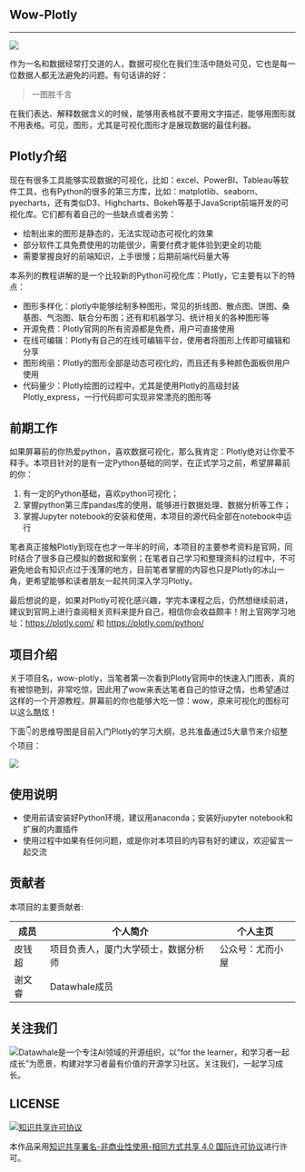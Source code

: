 ## Wow-Plotly

---------

![](https://tva1.sinaimg.cn/large/008i3skNgy1gs40j25kzfj30ts0d0q3g.jpg)


作为一名和数据经常打交道的人，数据可视化在我们生活中随处可见，它也是每一位数据人都无法避免的问题。有句话讲的好：

> 一图胜千言

在我们表达、解释数据含义的时候，能够用表格就不要用文字描述，能够用图形就不用表格。可见，图形，尤其是可视化图形才是展现数据的最佳利器。

## Plotly介绍

现在有很多工具能够实现数据的可视化，比如：excel、PowerBI、Tableau等软件工具，也有Python的很多的第三方库，比如：matplotlib、seaborn、pyecharts，还有类似D3、Highcharts、Bokeh等基于JavaScript前端开发的可视化库。它们都有着自己的一些缺点或者劣势：

- 绘制出来的图形是静态的，无法实现动态可视化的效果
- 部分软件工具免费使用的功能很少，需要付费才能体验到更全的功能
- 需要掌握良好的前端知识，上手很慢；后期前端代码量大等

本系列的教程讲解的是一个比较新的Python可视化库：Plotly，它主要有以下的特点：

- 图形多样化：plotly中能够绘制多种图形，常见的折线图、散点图、饼图、桑基图、气泡图、联合分布图；还有和机器学习、统计相关的各种图形等
- 开源免费：Plotly官网的所有资源都是免费，用户可直接使用
- 在线可编辑：Plotly有自己的在线可编辑平台，使用者将图形上传即可编辑和分享
- 图形绚丽：Plotly的图形全部是动态可视化的，而且还有多种颜色面板供用户使用
- 代码量少：Plotly绘图的过程中，尤其是使用Plotly的高级封装Plotly_express，一行代码即可实现非常漂亮的图形等



## 前期工作

如果屏幕前的你热爱python，喜欢数据可视化，那么我肯定：Plotly绝对让你爱不释手。本项目针对的是有一定Python基础的同学，在正式学习之前，希望屏幕前的你：

1. 有一定的Python基础，喜欢python可视化；
2. 掌握python第三库pandas库的使用，能够进行数据处理、数据分析等工作；
3. 掌握Jupyter notebook的安装和使用，本项目的源代码全部在notebook中运行



笔者真正接触Plotly到现在也才一年半的时间，本项目的主要参考资料是官网，同时结合了很多自己模拟的数据和案例；在笔者自己学习和整理资料的过程中，不可避免地会有知识点过于浅薄的地方，目前笔者掌握的内容也只是Plotly的冰山一角，更希望能够和读者朋友一起共同深入学习Plotly。

最后想说的是，如果对Plotly可视化感兴趣，学完本课程之后，仍然想继续前进，建议到官网上进行查阅相关资料来提升自己，相信你会收益颇丰！附上官网学习地址：https://plotly.com/ 和 https://plotly.com/python/



## 项目介绍

关于项目名，wow-plotly，当笔者第一次看到Plotly官网中的快速入门图表，真的有被惊艳到，非常吃惊，因此用了wow来表达笔者自己的惊讶之情，也希望通过这样的一个开源教程，屏幕前的你也能够大吃一惊：wow，原来可视化的图标可以这么酷炫！

下面👇的思维导图是目前入门Plotly的学习大纲，总共准备通过5大章节来介绍整个项目：

![](https://tva1.sinaimg.cn/large/008i3skNgy1gs4ntzab1kj30zx0u0grv.jpg)

## 使用说明

- 使用前请安装好Python环境，建议用anaconda；安装好jupyter notebook和扩展的内置插件
- 使用过程中如果有任何问题，或是你对本项目的内容有好的建议，欢迎留言一起交流

## 贡献者

本项目的主要贡献者:

| 成员   | 个人简介                             | 个人主页         |
| ------ | ------------------------------------ | ---------------- |
| 皮钱超 | 项目负责人，厦门大学硕士，数据分析师 | 公众号：尤而小屋 |
| 谢文睿 | Datawhale成员                        |                  |

## 关注我们

![Datawhale是一个专注AI领域的开源组织，以“for the learner，和学习者一起成长”为愿景，构建对学习者最有价值的开源学习社区。关注我们，一起学习成长。](https://tva1.sinaimg.cn/large/008i3skNgy1gs4yhidbilj30by0bygmk.jpg)

## LICENSE

[![知识共享许可协议](https://camo.githubusercontent.com/9b67185684b4d255c9be19bcf5416c62f8be06cb6597f1e57242473b65a4ce6b/68747470733a2f2f696d672e736869656c64732e696f2f62616467652f6c6963656e73652d434325323042592d2d4e432d2d5341253230342e302d6c6967687467726579)](http://creativecommons.org/licenses/by-nc-sa/4.0/)

本作品采用[知识共享署名-非商业性使用-相同方式共享 4.0 国际许可协议](http://creativecommons.org/licenses/by-nc-sa/4.0/)进行许可。

